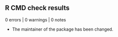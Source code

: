 ## R CMD check results

0 errors | 0 warnings | 0 notes

* The maintainer of the package has been changed.
